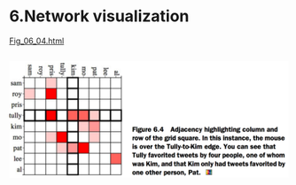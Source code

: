 # 6.Network visualization







[1]: Fig_06_04.html

[Fig_06_04.html][1]

```html

```

![f6.4](fig6_4.png)
